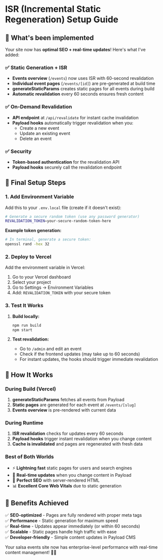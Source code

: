 # ISR (Incremental Static Regeneration) Setup Guide

## 🎉 What's been implemented

Your site now has **optimal SEO + real-time updates**! Here's what I've added:

### ✅ Static Generation + ISR

- **Events overview** (`/events`) now uses ISR with 60-second revalidation
- **Individual event pages** (`/events/[id]`) are pre-generated at build time
- **generateStaticParams** creates static pages for all events during build
- **Automatic revalidation** every 60 seconds ensures fresh content

### ✅ On-Demand Revalidation

- **API endpoint** at `/api/revalidate` for instant cache invalidation
- **Payload hooks** automatically trigger revalidation when you:
    - Create a new event
    - Update an existing event
    - Delete an event

### ✅ Security

- **Token-based authentication** for the revalidation API
- **Payload hooks** securely call the revalidation endpoint

## 🚀 Final Setup Steps

### 1. Add Environment Variable

Add this to your `.env.local` file (create if it doesn't exist):

```bash
# Generate a secure random token (use any password generator)
REVALIDATION_TOKEN=your-secure-random-token-here
```

**Example token generation:**

```bash
# In terminal, generate a secure token:
openssl rand -hex 32
```

### 2. Deploy to Vercel

Add the environment variable in Vercel:

1. Go to your Vercel dashboard
2. Select your project
3. Go to Settings → Environment Variables
4. Add: `REVALIDATION_TOKEN` with your secure token

### 3. Test It Works

1. **Build locally:**

    ```bash
    npm run build
    npm start
    ```

2. **Test revalidation:**
    - Go to `/admin` and edit an event
    - Check if the frontend updates (may take up to 60 seconds)
    - For instant updates, the hooks should trigger immediate revalidation

## 🔄 How It Works

### During Build (Vercel)

1. **generateStaticParams** fetches all events from Payload
2. **Static pages** are generated for each event at `/events/[slug]`
3. **Events overview** is pre-rendered with current data

### During Runtime

1. **ISR revalidation** checks for updates every 60 seconds
2. **Payload hooks** trigger instant revalidation when you change content
3. **Cache is invalidated** and pages are regenerated with fresh data

### Best of Both Worlds

- ⚡ **Lightning fast** static pages for users and search engines
- 🔄 **Real-time updates** when you change content in Payload
- 🤖 **Perfect SEO** with server-rendered HTML
- 📊 **Excellent Core Web Vitals** due to static generation

## 🎯 Benefits Achieved

✅ **SEO-optimized** - Pages are fully rendered with proper meta tags  
✅ **Performance** - Static generation for maximum speed  
✅ **Real-time** - Updates appear immediately (or within 60 seconds)  
✅ **Scalable** - Static pages handle high traffic with ease  
✅ **Developer-friendly** - Simple content updates in Payload CMS

Your salsa events site now has enterprise-level performance with real-time content management! 🕺💃
